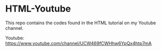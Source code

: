 # HTML-Youtube
This repo contains the codes found in the HTML tutorial on my Youtube channel.

Youtube: https://www.youtube.com/channel/UCW469fCWHhw6YpQx4htp7mA
